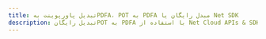 ---title: تبدیل پاورپوینت بهPDFA، POT به PDFA مبدل رایگان یا Net SDKdescription: تبدیل رایگانPOT به PDFA با استفاده از Net Cloud APIs & SDK. همچنین اسناد Microsoft PowerPoint را در Cloud ایجاد، ویرایش و رندر کنید.---